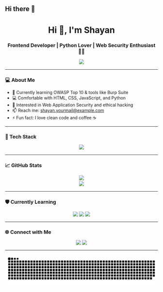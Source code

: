 ## Hi there 👋
<h1 align="center">Hi 👋, I'm Shayan</h1>
<h3 align="center">Frontend Developer | Python Lover | Web Security Enthusiast 🕵️‍♂️</h3>

<p align="center">
  <img src="https://readme-typing-svg.herokuapp.com?font=Fira+Code&size=22&duration=3000&pause=1000&color=00FFFF&center=true&vCenter=true&width=450&lines=Frontend+Developer;Python+Programmer;Learning+OWASP+%26+Burp+Suite;Always+Exploring+Cybersecurity+%F0%9F%94%91" />
</p>

---

### 💻 About Me

- 🌱 Currently learning OWASP Top 10 & tools like Burp Suite
- 💻 Comfortable with HTML, CSS, JavaScript, and Python
- 🔐 Interested in Web Application Security and ethical hacking
- 📫 Reach me: shayan.yourmail@example.com
- ⚡ Fun fact: I love clean code and coffee ☕️

---

### 🧰 Tech Stack

<p align="center">
  <img src="https://skillicons.dev/icons?i=html,css,js,python,git,github,vscode" />
</p>

---

### 📈 GitHub Stats

<p align="center">
  <img src="https://github-readme-stats.vercel.app/api?username=Shayan1384gh&show_icons=true&theme=tokyonight&hide_border=true&bg_color=00000000" />
  <br/>
  <img src="https://github-readme-streak-stats.herokuapp.com?user=Shayan1384gh&theme=tokyonight&hide_border=true" />
</p>

---

### 🛡️ Currently Learning

<p align="center">
  <img src="https://img.shields.io/badge/OWASP-Top%2010-blueviolet?style=for-the-badge&logo=owasp&logoColor=white" />
  <img src="https://img.shields.io/badge/Burp%20Suite-Orange?style=for-the-badge&logo=burpsuite&logoColor=white" />
  <img src="https://img.shields.io/badge/Web%20Security-Critical-red?style=for-the-badge&logo=hackthebox&logoColor=white" />
</p>

---

### 🌐 Connect with Me

<p align="center">
  <a href="mailto:shayan.yourmail@example.com"><img src="https://img.shields.io/badge/Email-D14836?style=for-the-badge&logo=gmail&logoColor=white" /></a>
  <a href="https://instagram.com/shayan.frontend"><img src="https://img.shields.io/badge/Instagram-E4405F?style=for-the-badge&logo=instagram&logoColor=white" /></a>
</p>

---

<p align="center">
  <img src="https://raw.githubusercontent.com/Platane/snk/output/github-contribution-grid-snake-dark.svg" alt="snake animation" />
</p>
